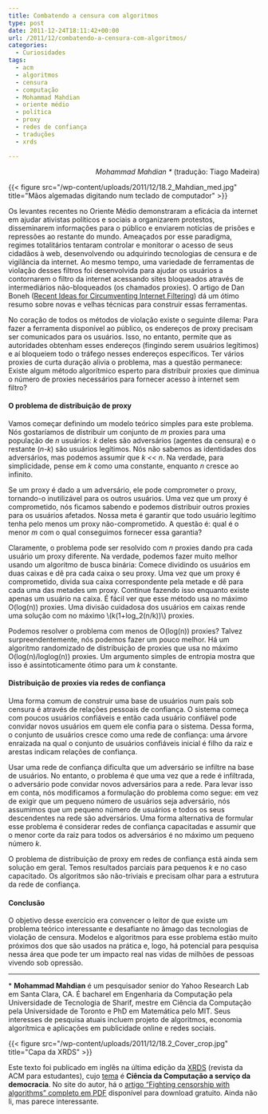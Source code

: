 ```yaml
---
title: Combatendo a censura com algoritmos
type: post
date: 2011-12-24T18:11:42+00:00
url: /2011/12/combatendo-a-censura-com-algoritmos/
categories:
  - Curiosidades
tags:
  - acm
  - algoritmos
  - censura
  - computação
  - Mohammad Mahdian
  - oriente médio
  - política
  - proxy
  - redes de confiança
  - traduções
  - xrds

---
```

<p style="text-align:right;">
  <em>Mohammad Mahdian *</em> (tradução: Tiago Madeira)
</p>

{{< figure src="/wp-content/uploads/2011/12/18.2_Mahdian_med.jpg" title="Mãos algemadas digitando num teclado de computador" >}}

Os levantes recentes no Oriente Médio demonstraram a eficácia da internet em ajudar ativistas políticos e sociais a organizarem protestos, disseminarem informações para o público e enviarem notícias de prisões e repressões ao restante do mundo. Ameaçados por esse paradigma, regimes totalitários tentaram controlar e monitorar o acesso de seus cidadãos à web, desenvolvendo ou adquirindo tecnologias de censura e de vigilância da internet. Ao mesmo tempo, uma variedade de ferramentas de violação desses filtros foi desenvolvida para ajudar os usuários a contornarem o filtro da internet acessando sites bloqueados através de intermediários não-bloqueados (os chamados proxies). O artigo de Dan Boneh ([Recent Ideas for Circumventing Internet Filtering][2]) dá um ótimo resumo sobre novas e velhas técnicas para construir essas ferramentas.

No coração de todos os métodos de violação existe o seguinte dilema: Para fazer a ferramenta disponível ao público, os endereços de proxy precisam ser comunicados para os usuários. Isso, no entanto, permite que as autoridades obtenham esses endereços (fingindo serem usuários legítimos) e aí bloqueiem todo o tráfego nesses endereços específicos. Ter vários proxies de curta duração alivia o problema, mas a questão permanece: Existe algum método algorítmico esperto para distribuir proxies que diminua o número de proxies necessários para fornecer acesso à internet sem filtro?

#### O problema de distribuição de proxy

Vamos começar definindo um modelo teórico simples para este problema. Nós gostaríamos de distribuir um conjunto de _m_ proxies para uma população de _n_ usuários: _k_ deles são adversários (agentes da censura) e o restante (_n-k_) são usuários legítimos. Nós não sabemos as identidades dos adversários, mas podemos assumir que _k << n_. Na verdade, para simplicidade, pense em _k_ como uma constante, enquanto _n_ cresce ao infinito.

Se um proxy é dado a um adversário, ele pode comprometer o proxy, tornando-o inutilizável para os outros usuários. Uma vez que um proxy é comprometido, nós ficamos sabendo e podemos distribuir outros proxies para os usuários afetados. Nossa meta é garantir que todo usuário legítimo tenha pelo menos um proxy não-comprometido. A questão é: qual é o menor _m_ com o qual conseguimos fornecer essa garantia?

Claramente, o problema pode ser resolvido com _n_ proxies dando pra cada usuário um proxy diferente. Na verdade, podemos fazer muito melhor usando um algoritmo de busca binária: Comece dividindo os usuários em duas caixas e dê pra cada caixa o seu proxy. Uma vez que um proxy é comprometido, divida sua caixa correspondente pela metade e dê para cada uma das metades um proxy. Continue fazendo isso enquanto existe apenas um usuário na caixa. É fácil ver que esse método usa no máximo O(log(n)) proxies. Uma divisão cuidadosa dos usuários em caixas rende uma solução com no máximo \\(k(1+log_2(n/k))\\) proxies.

Podemos resolver o problema com menos de O(log(n)) proxies? Talvez surpreendentemente, nós podemos fazer um pouco melhor. Há um algoritmo randomizado de distribuição de proxies que usa no máximo O(log(n)/loglog(n)) proxies. Um argumento simples de entropia mostra que isso é assintoticamente ótimo para um _k_ constante.

#### Distribuição de proxies via redes de confiança

Uma forma comum de construir uma base de usuários num país sob censura é através de relações pessoais de confiança. O sistema começa com poucos usuários confiáveis e então cada usuário confiável pode convidar novos usuários em quem ele confia para o sistema. Dessa forma, o conjunto de usuários cresce como uma rede de confiança: uma árvore enraizada na qual o conjunto de usuários confiáveis inicial é filho da raiz e arestas indicam relações de confiança.

Usar uma rede de confiança dificulta que um adversário se infiltre na base de usuários. No entanto, o problema é que uma vez que a rede é infiltrada, o adversário pode convidar novos adversários para a rede. Para levar isso em conta, nós modificamos a formulação do problema como segue: em vez de exigir que um pequeno número de usuários seja adversário, nós assumimos que um pequeno número de usuários e todos os seus descendentes na rede são adversários. Uma forma alternativa de formular esse problema é considerar redes de confiança capacitadas e assumir que o menor corte da raiz para todos os adversários é no máximo um pequeno número _k_.

O problema de distribuição de proxy em redes de confiança está ainda sem solução em geral. Temos resultados parciais para pequenos _k_ e no caso capacitado. Os algoritmos são não-triviais e precisam olhar para a estrutura da rede de confiança.

#### Conclusão

O objetivo desse exercício era convencer o leitor de que existe um problema teórico interessante e desafiante no âmago das tecnologias de violação de censura. Modelos e algoritmos para esse problema estão muito próximos dos que são usados na prática e, logo, há potencial para pesquisa nessa área que pode ter um impacto real nas vidas de milhões de pessoas vivendo sob opressão.

* * *

\* **Mohammad Mahdian** é um pesquisador senior do Yahoo Research Lab em Santa Clara, CA. É bacharel em Engenharia da Computação pela Universidade de Tecnologia de Sharif, mestre em Ciência da Computação pela Universidade de Toronto e PhD em Matemática pelo MIT. Seus interesses de pesquisa atuais incluem projeto de algoritmos, economia algorítmica e aplicações em publicidade online e redes sociais.

{{< figure src="/wp-content/uploads/2011/12/18.2_Cover_crop.jpg" title="Capa da XRDS" >}}

Este texto foi publicado em inglês na última edição da [XRDS][4] (revista da ACM para estudantes), cujo [tema][5] é **Ciência da Computação a serviço da democracia**. No site do autor, há o [artigo “Fighting censorship with algorithms” completo em PDF][6] disponível para download gratuito. Ainda não li, mas parece interessante.

 [2]: http://dl.acm.org/citation.cfm?id=2043250
 [4]: http://xrds.acm.org/
 [5]: http://xrds.acm.org/images/DLImages/18.2_Cover_crop.jpg
 [6]: http://www.mahdian.org/censorship.pdf

